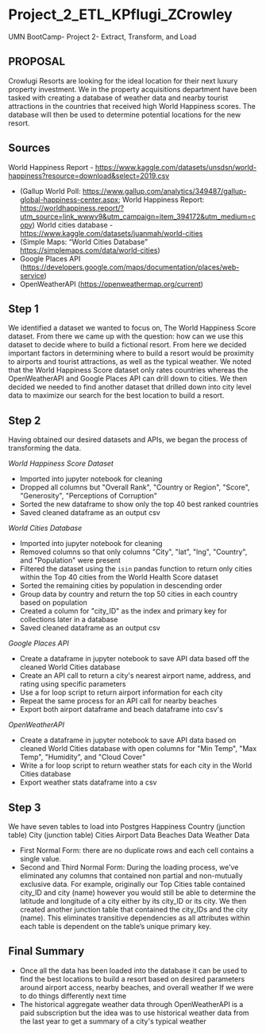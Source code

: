 # Project_2_ETL_KPflugi_ZCrowley
UMN BootCamp- Project 2- Extract, Transform, and Load 

## PROPOSAL
Crowlugi Resorts are looking for the ideal location for their next luxury property investment. We in the property acquisitions department have been tasked with creating a database of weather data and nearby tourist attractions in the countries that received high World Happiness scores. The database will then be used to determine potential locations for the new resort. 

## Sources
World Happiness Report - https://www.kaggle.com/datasets/unsdsn/world-happiness?resource=download&select=2019.csv 
-	(Gallup World Poll: https://www.gallup.com/analytics/349487/gallup-global-happiness-center.aspx; World Happiness Report: https://worldhappiness.report/?utm_source=link_wwwv9&utm_campaign=item_394172&utm_medium=copy) 
World cities database - https://www.kaggle.com/datasets/juanmah/world-cities
-	(Simple Maps: “World Cities Database” https://simplemaps.com/data/world-cities)
- Google Places API (https://developers.google.com/maps/documentation/places/web-service)
- OpenWeatherAPI (https://openweathermap.org/current)

## Step 1
We identified a dataset we wanted to focus on, The World Happiness Score dataset. From there we came up with the question: how can we use this dataset to decide where to build a fictional resort. From here we decided important factors in determining where to build a resort would be proximity to airports and tourist attractions, as well as the typical weather. We noted that the World Happiness Score dataset only rates countries whereas the OpenWeatherAPI and Google Places API can drill down to cities. We then decided we needed to find another dataset that drilled down into city level data to maximize our search for the best location to build a resort. 

## Step 2
Having obtained our desired datasets and APIs, we began the process of transforming the data. 

*World Happiness Score Dataset*
- Imported into jupyter notebook for cleaning
- Dropped all columns but "Overall Rank", "Country or Region", "Score", "Generosity", "Perceptions of Corruption"
- Sorted the new dataframe to show only the top 40 best ranked countries
- Saved cleaned dataframe as an output csv

*World Cities Database* 
- Imported into jupyter notebook for cleaning
- Removed columns so that only columns "City", "lat", "lng", "Country", and "Population" were present
- Filtered the dataset using the `isin` pandas function to return only cities within the Top 40 cities from the World Health Score dataset
- Sorted the remaining cities by population in descending order
- Group data by country and return the top 50 cities in each country based on population
- Created a column for "city_ID" as the index and primary key for collections later in a database
- Saved cleaned dataframe as an output csv

*Google Places API*
- Create a dataframe in jupyter notebook to save API data based off the cleaned World Cities database
- Create an API call to return a city's nearest airport name, address, and rating using specific parameters
- Use a for loop script to return airport information for each city
- Repeat the same process for an API call for nearby beaches
- Export both airport dataframe and beach dataframe into csv's

*OpenWeatherAPI*
- Create a dataframe in jupyter notebook to save API data based on cleaned World Cities database with open columns for "Min Temp", "Max Temp", "Humidity", and "Cloud Cover"
- Write a for loop script to return weather stats for each city in the World Cities database
- Export weather stats dataframe into a csv

## Step 3
We have seven tables to load into Postgres
Happiness 
Country (junction table)
City (junction table)
Cities
Airport Data
Beaches Data
Weather Data

- First Normal Form: there are no duplicate rows and each cell contains a single value. 
- Second and Third Normal Form: During the loading process, we’ve eliminated any columns that contained non partial and non-mutually exclusive data. For example, originally our Top Cities table contained city_ID and city (name) however you would still be able to determine the latitude and longitude of a city either by its city_ID or its city. We then created another junction table that contained the city_IDs and the city (name). This eliminates transitive dependencies as all attributes within each table is dependent on the table’s unique primary key. 

## Final Summary
- Once all the data has been loaded into the database it can be used to find the best locations to build a resort based on desired parameters around airport access, nearby beaches, and overall weather
If we were to do things differently next time
- The historical aggregate weather data through OpenWeatherAPI is a paid subscription but the idea was to use historical weather data from the last year to get a summary of a city's typical weather
